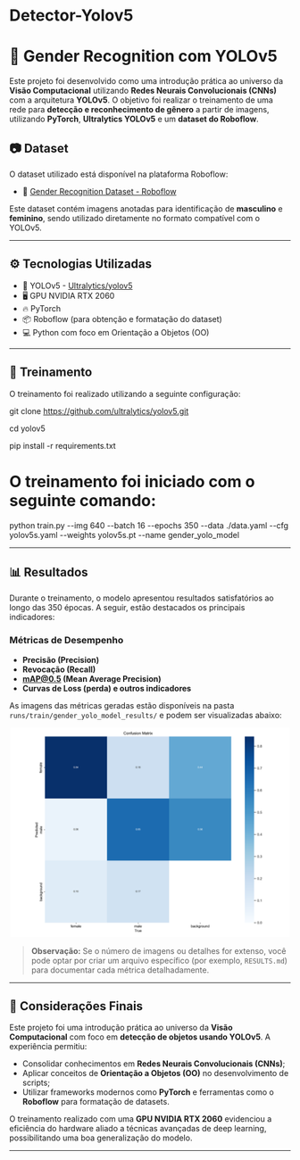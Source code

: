 # Detector-Yolov5

# 🧠 Gender Recognition com YOLOv5

Este projeto foi desenvolvido como uma introdução prática ao universo da **Visão Computacional** utilizando **Redes Neurais Convolucionais (CNNs)** com a arquitetura **YOLOv5**. O objetivo foi realizar o treinamento de uma rede para **detecção e reconhecimento de gênero** a partir de imagens, utilizando **PyTorch**, **Ultralytics YOLOv5** e um **dataset do Roboflow**.

## 📷 Dataset

O dataset utilizado está disponível na plataforma Roboflow:

- 🔗 [Gender Recognition Dataset - Roboflow](https://universe.roboflow.com/rehabcv/gender-recognition-ukake/dataset/4)

Este dataset contém imagens anotadas para identificação de **masculino** e **feminino**, sendo utilizado diretamente no formato compatível com o YOLOv5.

---

## ⚙️ Tecnologias Utilizadas

- 🧠 YOLOv5 - [Ultralytics/yolov5](https://github.com/ultralytics/yolov5)
- 🖥️ GPU NVIDIA RTX 2060
- 🔥 PyTorch
- 📦 Roboflow (para obtenção e formatação do dataset)
- 💻 Python com foco em Orientação a Objetos (OO)

---

## 🚀 Treinamento

O treinamento foi realizado utilizando a seguinte configuração:

git clone https://github.com/ultralytics/yolov5.git

cd yolov5

pip install -r requirements.txt

# O treinamento foi iniciado com o seguinte comando:
python train.py --img 640 --batch 16 --epochs 350 --data ./data.yaml --cfg yolov5s.yaml --weights yolov5s.pt --name gender_yolo_model

---

## 📊 Resultados

Durante o treinamento, o modelo apresentou resultados satisfatórios ao longo das 350 épocas. A seguir, estão destacados os principais indicadores:

### Métricas de Desempenho

- **Precisão (Precision)**
- **Revocação (Recall)**
- **mAP@0.5 (Mean Average Precision)**
- **Curvas de Loss (perda) e outros indicadores**

As imagens das métricas geradas estão disponíveis na pasta `runs/train/gender_yolo_model_results/` e podem ser visualizadas abaixo:

<p align="center">
  <img src="/runs/train/exp2/confusion_matrix.png" width="500" alt="Curva de Loss">
</p>

> **Observação:** Se o número de imagens ou detalhes for extenso, você pode optar por criar um arquivo específico (por exemplo, `RESULTS.md`) para documentar cada métrica detalhadamente.

---

## 🧠 Considerações Finais

Este projeto foi uma introdução prática ao universo da **Visão Computacional** com foco em **detecção de objetos usando YOLOv5**. A experiência permitiu:

- Consolidar conhecimentos em **Redes Neurais Convolucionais (CNNs)**;
- Aplicar conceitos de **Orientação a Objetos (OO)** no desenvolvimento de scripts;
- Utilizar frameworks modernos como **PyTorch** e ferramentas como o **Roboflow** para formatação de datasets.

O treinamento realizado com uma **GPU NVIDIA RTX 2060** evidenciou a eficiência do hardware aliado a técnicas avançadas de deep learning, possibilitando uma boa generalização do modelo.

---


